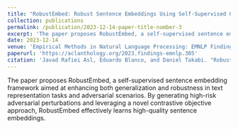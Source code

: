 ```yaml
---
title: "RobustEmbed: Robust Sentence Embeddings Using Self-Supervised Contrastive Pre-Training"
collection: publications
permalink: /publication/2023-12-14-paper-title-number-3
excerpt: 'The paper proposes RobustEmbed, a self-supervised sentence embedding framework aimed at enhancing both generalization and robustness in text representation tasks and adversarial scenarios. By generating high-risk adversarial perturbations and leveraging a novel contrastive objective approach, RobustEmbed effectively learns high-quality sentence embeddings.'
date: 2023-12-14
venue: 'Empirical Methods in Natural Language Processing: EMNLP Findings'
paperurl: 'https://aclanthology.org/2023.findings-emnlp.305'
citation: 'Javad Rafiei Asl, Eduardo Blanco, and Daniel Takabi. "RobustEmbed: Robust Sentence Embeddings Using Self-Supervised Contrastive Pre-Training." In The 2023 Conference on Empirical Methods in Natural Language Processing (EMNLP 2023).'
---
```


The paper proposes RobustEmbed, a self-supervised sentence embedding framework aimed at enhancing both generalization and robustness in text representation tasks and adversarial scenarios. By generating high-risk adversarial perturbations and leveraging a novel contrastive objective approach, RobustEmbed effectively learns high-quality sentence embeddings.
